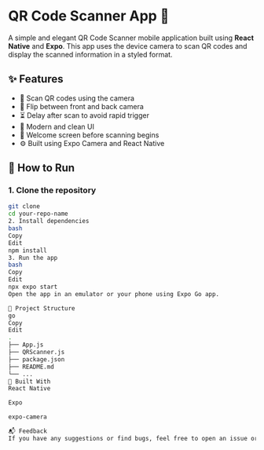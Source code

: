 # QR Code Scanner App 📱

A simple and elegant QR Code Scanner mobile application built using **React Native** and **Expo**. This app uses the device camera to scan QR codes and display the scanned information in a styled format.

## ✨ Features

- 📸 Scan QR codes using the camera
- 🔁 Flip between front and back camera
- ⏳ Delay after scan to avoid rapid trigger
- 🎨 Modern and clean UI
- 🏁 Welcome screen before scanning begins
- ⚙️ Built using Expo Camera and React Native


## 🚀 How to Run

### 1. Clone the repository

```bash
git clone 
cd your-repo-name
2. Install dependencies
bash
Copy
Edit
npm install
3. Run the app
bash
Copy
Edit
npx expo start
Open the app in an emulator or your phone using Expo Go app.

📂 Project Structure
go
Copy
Edit
.
├── App.js
├── QRScanner.js
├── package.json
├── README.md
└── ...
🧰 Built With
React Native

Expo

expo-camera

📬 Feedback
If you have any suggestions or find bugs, feel free to open an issue or pull request.
